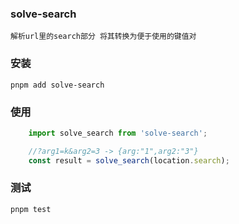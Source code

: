 ### solve-search 
    解析url里的search部分 将其转换为便于使用的键值对

### 安装
    pnpm add solve-search
### 使用
```typescript
    import solve_search from 'solve-search';

    //?arg1=k&arg2=3 -> {arg:"1",arg2:"3"}
    const result = solve_search(location.search);
```

### 测试
    pnpm test